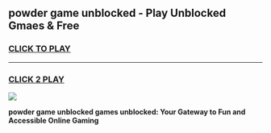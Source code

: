
## powder game unblocked - Play Unblocked Gmaes & Free
<h3>
<a href="https://news.freeplayer.one?title=powder_game_unblocked&ref=16F">CLICK TO PLAY</a></h3>
<hr>

<h3>
<a href="https://news.freeplayer.one?title=powder_game_unblocked&ref=16F">CLICK 2 PLAY</a>
  
</h3>

<a href="https://news.freeplayer.one?title=powder_game_unblocked&ref=16F/"><img src="https://clearcache.store/games.png"></a>


**powder game unblocked games unblocked: Your Gateway to Fun and Accessible Online Gaming**
